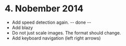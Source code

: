 # 4. Nobember 2014

- Add speed detection again. -- done --
- Add blazy
- Do not just scale images. The format should change.
- Add keyboard navigation (left right arrows)
